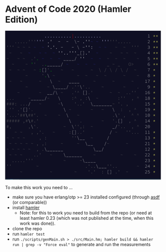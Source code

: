 # Advent of Code 2020 (Hamler Edition)

![AoC](https://github.com/rolandtritsch/hamler-aoc-2020/blob/master/images/aoc-day25.png?raw=true)

To make this work you need to ...

* make sure you have erlang/otp >= 23 installed configured
(through [asdf](https://github.com/asdf-vm/asdf) (or comparable))
* install [hamler](https://github.com/hamler-lang)
  * Note: for this to work you need to build from the repo (or need at least hamler 0.23 (which was not published at the time, when this work was done)). 
* clone the repo
* run `hamler test`
* run `./scripts/genMain.sh > ./src/Main.hm; hamler build && hamler run | grep -v "Force eval"` to generate and run the measurements
